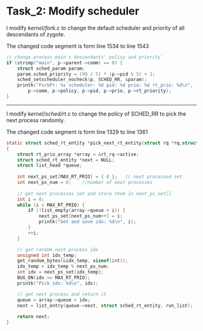 # Task_2: Modify scheduler

I modify *kernel/fork.c to* change the default scheduler and priority of all descendants 
of zygote. 

The changed code segment is form line 1534 to line 1543

```c
// change process main's descendants' policy and priority`
if (strcmp("main", p->parent->comm) == 0) {
    struct sched_param param;
    param.sched_priority = (99 / 5) * (p->pid % 5) + 1;
    sched_setscheduler_nocheck(p, SCHED_RR, &param);
    printk("ForkPr: %s scheduler: %d pid: %d prio: %d rt_prio: %d\n", 
        p->comm, p->policy, p->pid, p->prio, p->rt_priority);
}
```

***

I modify *kernel/sched/rt.c* to change the policy of SCHED_RR to pick the next process randomly.

The changed code segment is form line 1329 to line 1361

```c
static struct sched_rt_entity *pick_next_rt_entity(struct rq *rq,struct rt_rq *rt_rq) 
{
    struct rt_prio_array *array = &rt_rq->active;
    struct sched_rt_entity *next = NULL;
    struct list_head *queue;
    
    int next_ps_set[MAX_RT_PRIO] = { 0 };   // next processed set 
    int next_ps_num = 0;    //number of next processes
    
    // get next processes set and store them in next_ps_set[]
    int i = 0;
    while (i < MAX_RT_PRIO) {
        if (!list_empty(array->queue + i)) {
            next_ps_set[next_ps_num++] = i;
            printk("Get and save idx: %d\n", i);
        }
        ++i;
    }

    // get random next process idx
    unsigned int idx_temp;
    get_random_bytes(&idx_temp, sizeof(int));
    idx_temp = idx_temp % next_ps_num;
    int idx = next_ps_set[idx_temp];
    BUG_ON(idx >= MAX_RT_PRIO);
    printk("Pick idx: %d\n", idx);

    // get next process and return it
    queue = array->queue + idx;
    next = list_entry(queue->next, struct sched_rt_entity, run_list);
    
    return next;
}
```
